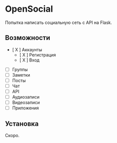 # OpenSocial
Попытка написать социальную сеть с API на Flask.

## Возможности
- [ X ] Аккаунты
    - [ X ] Регистрация
    - [ X ] Вход
- [ ] Группы
- [ ] Заметки
- [ ] Посты
- [ ] Чат
- [ ] API
- [ ] Аудиозаписи
- [ ] Видеозаписи
- [ ] Приложения

## Установка
Скоро.